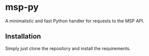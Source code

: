 # msp-py
A minimalistic and fast Python handler for requests to the MSP API.

## Installation
Simply just clone the repository and install the requirements.